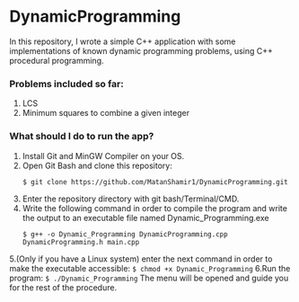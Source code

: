 # DynamicProgramming
In this repository, I wrote a simple C++ application with some implementations of known dynamic programming problems, using C++ procedural programming.
### Problems included so far:
1. LCS
2. Minimum squares to combine a given integer
### What should I do to run the app?
1. Install Git and MinGW Compiler on your OS.
2. Open Git Bash and clone this repository:
    ```
    $ git clone https://github.com/MatanShamir1/DynamicProgramming.git
    ```
3. Enter the repository directory with git bash/Terminal/CMD.
4. Write the following command in order to compile the program and write the output to an executable file named Dynamic_Programming.exe
    ```
    $ g++ -o Dynamic_Programming DynamicProgramming.cpp DynamicProgramming.h main.cpp
    ```
5.(Only if you have a Linux system) enter the next command in order to make the executable accessible:
    ```
    $ chmod +x Dynamic_Programming
    ```
6.Run the program:
    ```
    $ ./Dynamic_Programming
    ```
The menu will be opened and guide you for the rest of the procedure.

